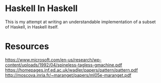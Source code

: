 # Haskell In Haskell

This is my attempt at writing an understandable implementation of a subset
of Haskell, in Haskell itself.

# Resources

https://www.microsoft.com/en-us/research/wp-content/uploads/1992/04/spineless-tagless-gmachine.pdf
https://homepages.inf.ed.ac.uk/wadler/papers/pattern/pattern.pdf
http://moscova.inria.fr/~maranget/papers/ml05e-maranget.pdf
